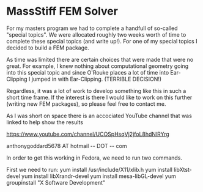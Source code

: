 # MassStiff FEM Solver

For my masters program we had to complete a handfull of so-called "special topics". We were allocated roughly two weeks
worth of time to complete these special topics (and write up!). For one of my special topics I decided to build a FEM package.

As time was limited there are certain choices that were made that were no great. For example, I knew nothing about
computational geometry going into this special topic and since O'Rouke places a lot of time into Ear-Clipping I jumped
in with Ear-Clipping. (TERRIBLE DECISION!)

Regardless, it was a lot of work to develop something like this in such a short time frame. If the interest is there I
would like to work on this further (writing new FEM packages), so please feel free to contact me.

As I was short on space there is an accociated YouTube channel that was linked to help show the results

https://www.youtube.com/channel/UCOSpHsqVj2jfoL8hdNlRYrg

anthonygoddard5678 AT hotmail -- DOT -- com

In order to get this working in Fedora, we need to run two commands.

First we need to run:
    yum install /usr/include/X11/xlib.h
    yum install libXtst-devel
    yum install libXrandr-devel
    yum install mesa-libGL-devel
    yum groupinstall "X Software Development"
